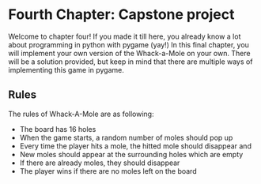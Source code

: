 # Fourth Chapter: Capstone project
Welcome to chapter four! If you made it till here, you already know
a lot about programming in python with pygame (yay!)
In this final chapter, you will implement your own version of the 
Whack-a-Mole on your own. There will be a solution provided, but keep
in mind that there are multiple ways of implementing this game in 
pygame.

## Rules
The rules of Whack-A-Mole are as following:
* The board has 16 holes
* When the game starts, a random number of moles should pop up
* Every time the player hits a mole, the hitted mole should disappear and
* New moles should appear at the surrounding holes which are empty
* If there are already moles, they should disappear
* The player wins if there are no moles left on the board
